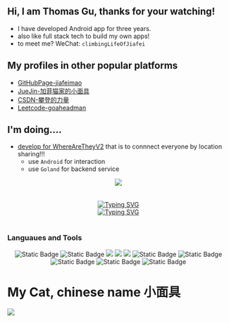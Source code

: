 ## Hi, I am Thomas Gu, thanks for your watching!
- I have developed Android app for three years.
- also like full stack tech to build my own apps!
- to meet me? WeChat: `climbingLifeOfJiafei`
## My profiles in other popular platforms
- [GitHubPage-jiafeimao](https://jiafeimao-gjf.github.io/)
- [JueJin-加菲猫家的小面具](https://juejin.cn/user/1635719380475005?utm_source=gold_browser_extension)
- [CSDN-攀登的力量](https://blog.csdn.net/qq_24380391?type=blog)
- [Leetcode-goaheadman](https://leetcode.cn/u/goaheadman/)

## I'm doing....
- [develop for WhereAreTheyV2](https://github.com/jiafeimao-gjf/WhereAreTheyV2) that is to connnect everyone by location sharing!!!
  - use `Android` for interaction
  - use `Goland` for backend service

<div align="center">
  <img src="https://github-readme-stats.vercel.app/api?username=jiafeimao-gjf&show_icons=true&theme=gruvbox" /> 
</div>

<div><br/></div>
<div><br/></div>

<div align="center">
  <a href="https://blog.sunguoqi.com/">
    <img src="https://readme-typing-svg.demolab.com?font=Fira+Code&pause=1000&color=0200EF&width=435&lines=男人就是要狠，顶天立地！&center=true&size=32" alt="Typing SVG" />
  </a>
</div>
<!-- 人生需要不断的翻越一座又一座大山，努力吧！ -->
<div align="center">
  <a href="https://blog.sunguoqi.com/">
    <img src="https://readme-typing-svg.demolab.com?font=Fira+Code&pause=1000&color=020209&width=1000&lines=人生需要不断的翻越一座又一座大山，努力吧！&center=true&size=28" alt="Typing SVG" />
  </a>
</div>
<!--                       原文链接：https://blog.csdn.net/Cwd_wade/article/details/131657922 -->
<div><br/></div>

### Languaues and Tools

<div align="center">


<span > 
  <img alt="Static Badge" src="https://img.shields.io/badge/Java-%2342b883?style=flat-square&logo=openjdk&logoColor=%23fff"> 
  <img alt="Static Badge" src="https://img.shields.io/badge/Python-%230072b3?style=flat-square&logo=Python&logoColor=%23fff"> 
  <img src="https://img.shields.io/badge/-Goland-F7DF1E?style=flat-square&logo=Goland&logoColor=white" /> 
  <img src="https://img.shields.io/badge/-Android-E34F26?style=flat-square&logo=Android&logoColor=white" /> 
  <img src="https://img.shields.io/badge/-OKR-1572B6?style=flat-square&logo=okr" /> 
  <img alt="Static Badge" src="https://img.shields.io/badge/Vuejs-%23c66394?style=flat-square&logo=Vue&logoColor=%23fff"> 
  <img alt="Static Badge" src="https://img.shields.io/badge/Visual_Studio_Code-007ACC?style=flat-square&logo=Visual-Studio-Code&logoColor=white"> 
  <img alt="Static Badge" src="https://img.shields.io/badge/Git-F05032?style=flat-square&logo=Git&logoColor=white">  
  <img alt="Static Badge" src="https://img.shields.io/badge/Kotlin-F0F032?style=flat-square&logo=Kotlin&logoColor=white">  
  <img alt="Static Badge" src="https://img.shields.io/badge/Linux-305032?style=flat-square&logo=Linux&logoColor=white">  
</span>
</div>

# My Cat, chinese name 小面具
![](https://assets.leetcode.cn/aliyun-lc-upload/users/goaheadman/avatar_1690511435.png)
